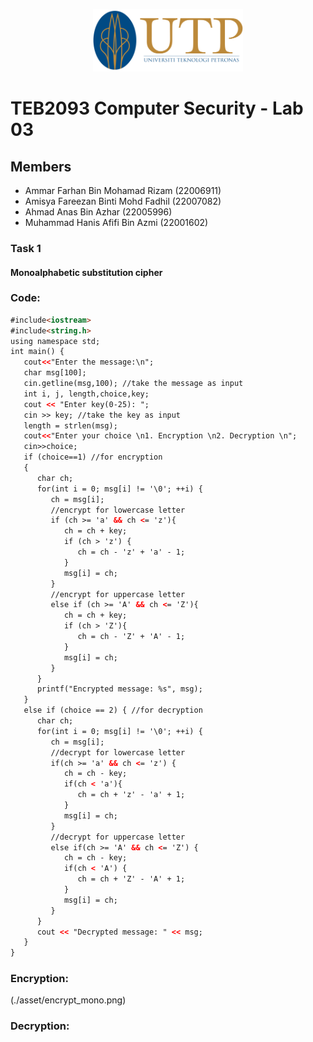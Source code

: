 <p align="center" width="100%">
    <img src="./asset/utp logo.png" height="100" alt="UTP logo" />
</p>


# TEB2093 Computer Security - Lab 03

## Members

- Ammar Farhan Bin Mohamad Rizam (22006911)
- Amisya Fareezan Binti Mohd Fadhil (22007082)
- Ahmad Anas Bin Azhar (22005996)
- Muhammad Hanis Afifi Bin Azmi (22001602)

### Task 1
#### Monoalphabetic substitution cipher
### Code:
```html
#include<iostream>
#include<string.h>
using namespace std;
int main() {
   cout<<"Enter the message:\n";
   char msg[100];
   cin.getline(msg,100); //take the message as input
   int i, j, length,choice,key;
   cout << "Enter key(0-25): ";
   cin >> key; //take the key as input
   length = strlen(msg);
   cout<<"Enter your choice \n1. Encryption \n2. Decryption \n";
   cin>>choice;
   if (choice==1) //for encryption
   {
      char ch;
      for(int i = 0; msg[i] != '\0'; ++i) {
         ch = msg[i];
         //encrypt for lowercase letter
         if (ch >= 'a' && ch <= 'z'){
            ch = ch + key;
            if (ch > 'z') {
               ch = ch - 'z' + 'a' - 1;
            }  
            msg[i] = ch;
         }
         //encrypt for uppercase letter
         else if (ch >= 'A' && ch <= 'Z'){
            ch = ch + key;
            if (ch > 'Z'){
               ch = ch - 'Z' + 'A' - 1;
            }
            msg[i] = ch;
         }
      }
      printf("Encrypted message: %s", msg);
   }
   else if (choice == 2) { //for decryption
      char ch;
      for(int i = 0; msg[i] != '\0'; ++i) {
         ch = msg[i];
         //decrypt for lowercase letter
         if(ch >= 'a' && ch <= 'z') {
            ch = ch - key;
            if(ch < 'a'){
               ch = ch + 'z' - 'a' + 1;
            }
            msg[i] = ch;
         }
         //decrypt for uppercase letter
         else if(ch >= 'A' && ch <= 'Z') {
            ch = ch - key;
            if(ch < 'A') {
               ch = ch + 'Z' - 'A' + 1;
            }
            msg[i] = ch;
         }
      }
      cout << "Decrypted message: " << msg;
   }
}
```
### Encryption:
(./asset/encrypt_mono.png)
### Decryption:

